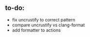 ## to-do:
- fix uncrustify to correct pattern
- compare uncrustify vs clang-format
- add formatter to actions
